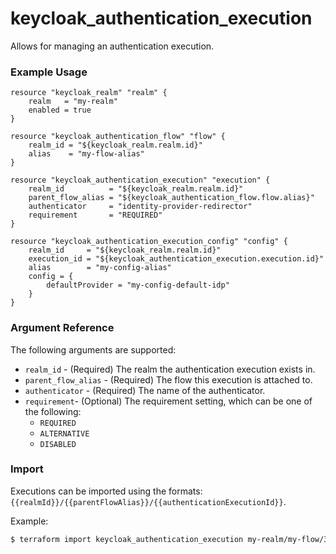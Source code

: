 # keycloak_authentication_execution

Allows for managing an authentication execution.

### Example Usage

```hcl
resource "keycloak_realm" "realm" {
	realm   = "my-realm"
	enabled = true
}

resource "keycloak_authentication_flow" "flow" {
	realm_id = "${keycloak_realm.realm.id}"
	alias    = "my-flow-alias"
}

resource "keycloak_authentication_execution" "execution" {
	realm_id          = "${keycloak_realm.realm.id}"
	parent_flow_alias = "${keycloak_authentication_flow.flow.alias}"
	authenticator     = "identity-provider-redirector"
    requirement       = "REQUIRED"
}

resource "keycloak_authentication_execution_config" "config" {
	realm_id     = "${keycloak_realm.realm.id}"
	execution_id = "${keycloak_authentication_execution.execution.id}"
	alias        = "my-config-alias"
	config = {
		defaultProvider = "my-config-default-idp"
	}
}
```

### Argument Reference

The following arguments are supported:

- `realm_id` - (Required) The realm the authentication execution exists in.
- `parent_flow_alias` - (Required) The flow this execution is attached to.
- `authenticator` - (Required) The name of the authenticator.
- `requirement`- (Optional) The requirement setting, which can be one of the following:
	- `REQUIRED`
	- `ALTERNATIVE`
	- `DISABLED`

### Import

Executions can be imported using the formats: `{{realmId}}/{{parentFlowAlias}}/{{authenticationExecutionId}}`.

Example:

```bash
$ terraform import keycloak_authentication_execution my-realm/my-flow/30559fcf-6fb8-45ea-8c46-2b86f46ebc17
```
